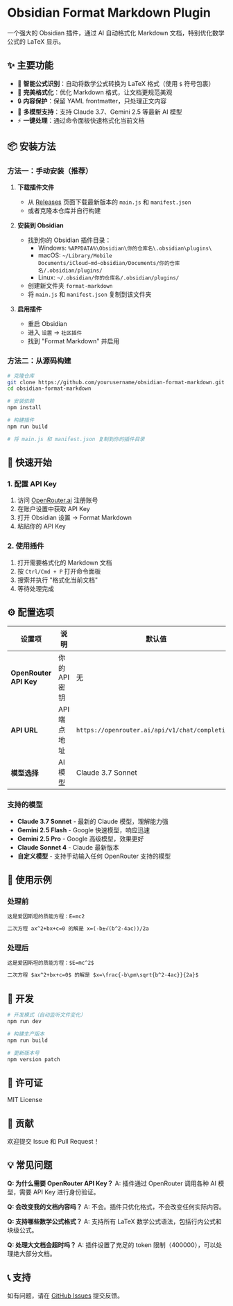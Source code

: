 # Obsidian Format Markdown Plugin

一个强大的 Obsidian 插件，通过 AI 自动格式化 Markdown 文档，特别优化数学公式的 LaTeX 显示。

## ✨ 主要功能

- 🔢 **智能公式识别**：自动将数学公式转换为 LaTeX 格式（使用 `$` 符号包裹）
- 📝 **完美格式化**：优化 Markdown 格式，让文档更规范美观
- 🔒 **内容保护**：保留 YAML frontmatter，只处理正文内容
- 🤖 **多模型支持**：支持 Claude 3.7、Gemini 2.5 等最新 AI 模型
- ⚡ **一键处理**：通过命令面板快速格式化当前文档

## 📦 安装方法

### 方法一：手动安装（推荐）

1. **下载插件文件**
   - 从 [Releases](https://github.com/yourusername/obsidian-format-markdown/releases) 页面下载最新版本的 `main.js` 和 `manifest.json`
   - 或者克隆本仓库并自行构建

2. **安装到 Obsidian**
   - 找到你的 Obsidian 插件目录：
     - Windows: `%APPDATA%\Obsidian\你的仓库名\.obsidian\plugins\`
     - macOS: `~/Library/Mobile Documents/iCloud~md~obsidian/Documents/你的仓库名/.obsidian/plugins/`
     - Linux: `~/.obsidian/你的仓库名/.obsidian/plugins/`
   - 创建新文件夹 `format-markdown`
   - 将 `main.js` 和 `manifest.json` 复制到该文件夹

3. **启用插件**
   - 重启 Obsidian
   - 进入 `设置` → `社区插件`
   - 找到 "Format Markdown" 并启用

### 方法二：从源码构建

```bash
# 克隆仓库
git clone https://github.com/yourusername/obsidian-format-markdown.git
cd obsidian-format-markdown

# 安装依赖
npm install

# 构建插件
npm run build

# 将 main.js 和 manifest.json 复制到你的插件目录
```

## 🚀 快速开始

### 1. 配置 API Key

1. 访问 [OpenRouter.ai](https://openrouter.ai) 注册账号
2. 在账户设置中获取 API Key
3. 打开 Obsidian 设置 → Format Markdown
4. 粘贴你的 API Key

### 2. 使用插件

1. 打开需要格式化的 Markdown 文档
2. 按 `Ctrl/Cmd + P` 打开命令面板
3. 搜索并执行 "格式化当前文档"
4. 等待处理完成

## ⚙️ 配置选项

| 设置项 | 说明 | 默认值 |
|--------|------|--------|
| **OpenRouter API Key** | 你的 API 密钥 | 无 |
| **API URL** | API 端点地址 | `https://openrouter.ai/api/v1/chat/completions` |
| **模型选择** | AI 模型 | Claude 3.7 Sonnet |

### 支持的模型

- **Claude 3.7 Sonnet** - 最新的 Claude 模型，理解能力强
- **Gemini 2.5 Flash** - Google 快速模型，响应迅速
- **Gemini 2.5 Pro** - Google 高级模型，效果更好
- **Claude Sonnet 4** - Claude 最新版本
- **自定义模型** - 支持手动输入任何 OpenRouter 支持的模型

## 📝 使用示例

### 处理前
```markdown
这是爱因斯坦的质能方程：E=mc2

二次方程 ax^2+bx+c=0 的解是 x=(-b±√(b^2-4ac))/2a
```

### 处理后
```markdown
这是爱因斯坦的质能方程：$E=mc^2$

二次方程 $ax^2+bx+c=0$ 的解是 $x=\frac{-b\pm\sqrt{b^2-4ac}}{2a}$
```

## 🔧 开发

```bash
# 开发模式（自动监听文件变化）
npm run dev

# 构建生产版本
npm run build

# 更新版本号
npm version patch
```

## 📄 许可证

MIT License

## 🤝 贡献

欢迎提交 Issue 和 Pull Request！

## 💡 常见问题

**Q: 为什么需要 OpenRouter API Key？**
A: 插件通过 OpenRouter 调用各种 AI 模型，需要 API Key 进行身份验证。

**Q: 会改变我的文档内容吗？**
A: 不会。插件只优化格式，不会改变任何实际内容。

**Q: 支持哪些数学公式格式？**
A: 支持所有 LaTeX 数学公式语法，包括行内公式和块级公式。

**Q: 处理大文档会超时吗？**
A: 插件设置了充足的 token 限制（400000），可以处理绝大部分文档。

## 📞 支持

如有问题，请在 [GitHub Issues](https://github.com/yourusername/obsidian-format-markdown/issues) 提交反馈。